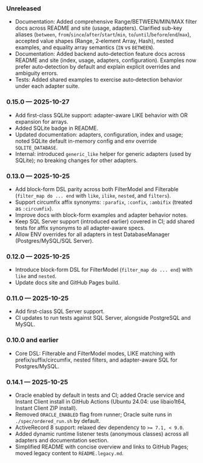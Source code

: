 ### Unreleased
- Documentation: Added comprehensive Range/BETWEEN/MIN/MAX filter docs across README and site (usage, adapters). Clarified sub-key aliases (`between`, `from`/`since`/`after`/`start`/`min`, `to`/`until`/`before`/`end`/`max`), accepted value shapes (Range, 2‑element Array, Hash), nested examples, and equality array semantics (`IN` vs `BETWEEN`).
- Documentation: Added backend auto‑detection feature docs across README and site (index, usage, adapters, configuration). Examples now prefer auto‑detection by default and explain explicit overrides and ambiguity errors.
- Tests: Added shared examples to exercise auto‑detection behavior under each adapter suite.

### 0.15.0 — 2025-10-27
- Add first-class SQLite support: adapter-aware LIKE behavior with OR expansion for arrays.
- Added SQLite badge in README.
- Updated documentation: adapters, configuration, index and usage; noted SQLite default in-memory config and env override `SQLITE_DATABASE`.
- Internal: introduced `generic_like` helper for generic adapters (used by SQLite); no breaking changes for other adapters.

### 0.13.0 — 2025-10-25
- Add block-form DSL parity across both FilterModel and Filterable (`filter_map do ... end` with `like`, `ilike`, `nested`, and `filters`).
- Support circumfix affix synonyms: `:parafix`, `:confix`, `:ambifix` (treated as `:circumfix`).
- Improve docs with block-form examples and adapter behavior notes.
- Keep SQL Server support (introduced earlier) covered in CI; add shared tests for affix synonyms to all adapter-aware specs.
- Allow ENV overrides for all adapters in test DatabaseManager (Postgres/MySQL/SQL Server).

### 0.12.0 — 2025-10-25
- Introduce block-form DSL for FilterModel (`filter_map do ... end`) with `like` and `nested`.
- Update docs site and GitHub Pages build.

### 0.11.0 — 2025-10-25
- Add first-class SQL Server support.
- CI updates to run tests against SQL Server, alongside PostgreSQL and MySQL.

### 0.10.0 and earlier
- Core DSL: Filterable and FilterModel modes, LIKE matching with prefix/suffix/circumfix, nested filters, and adapter-aware SQL for Postgres/MySQL.

### 0.14.1 — 2025-10-25
- Oracle enabled by default in tests and CI; added Oracle service and Instant Client install in GitHub Actions (Ubuntu 24.04: use libaio1t64, Instant Client ZIP install).
- Removed `ORACLE_ENABLED` flag from runner; Oracle suite runs in `./spec/ordered_run.sh` by default.
- ActiveRecord 8 support: relaxed dev dependency to `>= 7.1, < 9.0`.
- Added dynamic runtime listener tests (anonymous classes) across all adapters and documentation section.
- Simplified README with concise overview and links to GitHub Pages; moved legacy content to `README.legacy.md`.
